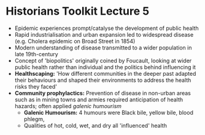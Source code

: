 # Historians Toolkit Lecture 5


- Epidemic experiences prompt/catalyse the development of public health
- Rapid industrialisation and urban expansion led to widespread disease (e.g. Cholera epidemic on Broad Street in 1854)
- Modern understanding of disease transmitted to a wider population in late 19th-century
- Concept of 'biopolitics' originally coined by Foucault, looking at wider public health rather than individual and the politics behind influencing it
- **Healthscaping:** 'How different communities in the deeper past adapted their behaviours and shaped their environments to address the health risks they faced'
- **Community prophylactics:** Prevention of disease in non-urban areas such as in mining towns and armies required anticipation of health hazards; often applied *galenic humourism*
	- **Galenic Humourism:** 4 humours were Black bile, yellow bile, blood phlegm,
	- Qualities of hot, cold, wet, and dry all 'influenced' health
